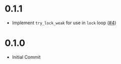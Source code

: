 # 0.1.1

- Implement `try_lock_weak` for use in `lock` loop ([#4](https://github.com/rust-osdev/spinning_top/pull/4))

# 0.1.0

- Initial Commit
